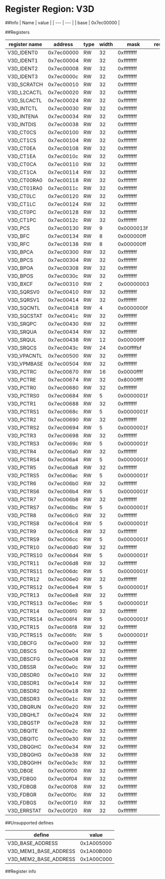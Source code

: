 # Register Region: V3D


##Info
| Name | value |
| --- | --- |
| base | 0x7ec00000 |

##Registers

| register name | address | type | width | mask | reset |
| --- | --- | --- | --- | --- | --- |
| V3D_IDENT0 | 0x7ec00000 | RW | 32 | 0xffffffff |  |
| V3D_IDENT1 | 0x7ec00004 | RW | 32 | 0xffffffff |  |
| V3D_IDENT2 | 0x7ec00008 | RW | 32 | 0xffffffff |  |
| V3D_IDENT3 | 0x7ec0000c | RW | 32 | 0xffffffff |  |
| V3D_SCRATCH | 0x7ec00010 | RW | 32 | 0xffffffff |  |
| V3D_L2CACTL | 0x7ec00020 | RW | 32 | 0xffffffff |  |
| V3D_SLCACTL | 0x7ec00024 | RW | 32 | 0xffffffff |  |
| V3D_INTCTL | 0x7ec00030 | RW | 32 | 0xffffffff |  |
| V3D_INTENA | 0x7ec00034 | RW | 32 | 0xffffffff |  |
| V3D_INTDIS | 0x7ec00038 | RW | 32 | 0xffffffff |  |
| V3D_CT0CS | 0x7ec00100 | RW | 32 | 0xffffffff |  |
| V3D_CT1CS | 0x7ec00104 | RW | 32 | 0xffffffff |  |
| V3D_CT0EA | 0x7ec00108 | RW | 32 | 0xffffffff |  |
| V3D_CT1EA | 0x7ec0010c | RW | 32 | 0xffffffff |  |
| V3D_CT0CA | 0x7ec00110 | RW | 32 | 0xffffffff |  |
| V3D_CT1CA | 0x7ec00114 | RW | 32 | 0xffffffff |  |
| V3D_CT00RA0 | 0x7ec00118 | RW | 32 | 0xffffffff |  |
| V3D_CT01RA0 | 0x7ec0011c | RW | 32 | 0xffffffff |  |
| V3D_CT0LC | 0x7ec00120 | RW | 32 | 0xffffffff |  |
| V3D_CT1LC | 0x7ec00124 | RW | 32 | 0xffffffff |  |
| V3D_CT0PC | 0x7ec00128 | RW | 32 | 0xffffffff |  |
| V3D_CT1PC | 0x7ec0012c | RW | 32 | 0xffffffff |  |
| V3D_PCS | 0x7ec00130 | RW | 9 | 0x0000013f |  |
| V3D_BFC | 0x7ec00134 | RW | 8 | 0x000000ff |  |
| V3D_RFC | 0x7ec00138 | RW | 8 | 0x000000ff |  |
| V3D_BPCA | 0x7ec00300 | RW | 32 | 0xffffffff |  |
| V3D_BPCS | 0x7ec00304 | RW | 32 | 0xffffffff |  |
| V3D_BPOA | 0x7ec00308 | RW | 32 | 0xffffffff |  |
| V3D_BPOS | 0x7ec0030c | RW | 32 | 0xffffffff |  |
| V3D_BXCF | 0x7ec00310 | RW | 2 | 0x00000003 |  |
| V3D_SQRSV0 | 0x7ec00410 | RW | 32 | 0xffffffff |  |
| V3D_SQRSV1 | 0x7ec00414 | RW | 32 | 0xffffffff |  |
| V3D_SQCNTL | 0x7ec00418 | RW | 4 | 0x0000000f |  |
| V3D_SQCSTAT | 0x7ec0041c | RW | 32 | 0xffffffff |  |
| V3D_SRQPC | 0x7ec00430 | RW | 32 | 0xffffffff |  |
| V3D_SRQUA | 0x7ec00434 | RW | 32 | 0xffffffff |  |
| V3D_SRQUL | 0x7ec00438 | RW | 12 | 0x00000fff |  |
| V3D_SRQCS | 0x7ec0043c | RW | 24 | 0x00ffffbf |  |
| V3D_VPACNTL | 0x7ec00500 | RW | 32 | 0xffffffff |  |
| V3D_VPMBASE | 0x7ec00504 | RW | 32 | 0xffffffff |  |
| V3D_PCTRC | 0x7ec00670 | RW | 16 | 0x0000ffff |  |
| V3D_PCTRE | 0x7ec00674 | RW | 32 | 0x8000ffff |  |
| V3D_PCTR0 | 0x7ec00680 | RW | 32 | 0xffffffff |  |
| V3D_PCTRS0 | 0x7ec00684 | RW | 5 | 0x0000001f |  |
| V3D_PCTR1 | 0x7ec00688 | RW | 32 | 0xffffffff |  |
| V3D_PCTRS1 | 0x7ec0068c | RW | 5 | 0x0000001f |  |
| V3D_PCTR2 | 0x7ec00690 | RW | 32 | 0xffffffff |  |
| V3D_PCTRS2 | 0x7ec00694 | RW | 5 | 0x0000001f |  |
| V3D_PCTR3 | 0x7ec00698 | RW | 32 | 0xffffffff |  |
| V3D_PCTRS3 | 0x7ec0069c | RW | 5 | 0x0000001f |  |
| V3D_PCTR4 | 0x7ec006a0 | RW | 32 | 0xffffffff |  |
| V3D_PCTRS4 | 0x7ec006a4 | RW | 5 | 0x0000001f |  |
| V3D_PCTR5 | 0x7ec006a8 | RW | 32 | 0xffffffff |  |
| V3D_PCTRS5 | 0x7ec006ac | RW | 5 | 0x0000001f |  |
| V3D_PCTR6 | 0x7ec006b0 | RW | 32 | 0xffffffff |  |
| V3D_PCTRS6 | 0x7ec006b4 | RW | 5 | 0x0000001f |  |
| V3D_PCTR7 | 0x7ec006b8 | RW | 32 | 0xffffffff |  |
| V3D_PCTRS7 | 0x7ec006bc | RW | 5 | 0x0000001f |  |
| V3D_PCTR8 | 0x7ec006c0 | RW | 32 | 0xffffffff |  |
| V3D_PCTRS8 | 0x7ec006c4 | RW | 5 | 0x0000001f |  |
| V3D_PCTR9 | 0x7ec006c8 | RW | 32 | 0xffffffff |  |
| V3D_PCTRS9 | 0x7ec006cc | RW | 5 | 0x0000001f |  |
| V3D_PCTR10 | 0x7ec006d0 | RW | 32 | 0xffffffff |  |
| V3D_PCTRS10 | 0x7ec006d4 | RW | 5 | 0x0000001f |  |
| V3D_PCTR11 | 0x7ec006d8 | RW | 32 | 0xffffffff |  |
| V3D_PCTRS11 | 0x7ec006dc | RW | 5 | 0x0000001f |  |
| V3D_PCTR12 | 0x7ec006e0 | RW | 32 | 0xffffffff |  |
| V3D_PCTRS12 | 0x7ec006e4 | RW | 5 | 0x0000001f |  |
| V3D_PCTR13 | 0x7ec006e8 | RW | 32 | 0xffffffff |  |
| V3D_PCTRS13 | 0x7ec006ec | RW | 5 | 0x0000001f |  |
| V3D_PCTR14 | 0x7ec006f0 | RW | 32 | 0xffffffff |  |
| V3D_PCTRS14 | 0x7ec006f4 | RW | 5 | 0x0000001f |  |
| V3D_PCTR15 | 0x7ec006f8 | RW | 32 | 0xffffffff |  |
| V3D_PCTRS15 | 0x7ec006fc | RW | 5 | 0x0000001f |  |
| V3D_DBCFG | 0x7ec00e00 | RW | 32 | 0xffffffff |  |
| V3D_DBSCS | 0x7ec00e04 | RW | 32 | 0xffffffff |  |
| V3D_DBSCFG | 0x7ec00e08 | RW | 32 | 0xffffffff |  |
| V3D_DBSSR | 0x7ec00e0c | RW | 32 | 0xffffffff |  |
| V3D_DBSDR0 | 0x7ec00e10 | RW | 32 | 0xffffffff |  |
| V3D_DBSDR1 | 0x7ec00e14 | RW | 32 | 0xffffffff |  |
| V3D_DBSDR2 | 0x7ec00e18 | RW | 32 | 0xffffffff |  |
| V3D_DBSDR3 | 0x7ec00e1c | RW | 32 | 0xffffffff |  |
| V3D_DBQRUN | 0x7ec00e20 | RW | 32 | 0xffffffff |  |
| V3D_DBQHLT | 0x7ec00e24 | RW | 32 | 0xffffffff |  |
| V3D_DBQSTP | 0x7ec00e28 | RW | 32 | 0xffffffff |  |
| V3D_DBQITE | 0x7ec00e2c | RW | 32 | 0xffffffff |  |
| V3D_DBQITC | 0x7ec00e30 | RW | 32 | 0xffffffff |  |
| V3D_DBQGHC | 0x7ec00e34 | RW | 32 | 0xffffffff |  |
| V3D_DBQGHG | 0x7ec00e38 | RW | 32 | 0xffffffff |  |
| V3D_DBQGHH | 0x7ec00e3c | RW | 32 | 0xffffffff |  |
| V3D_DBGE | 0x7ec00f00 | RW | 32 | 0xffffffff |  |
| V3D_FDBG0 | 0x7ec00f04 | RW | 32 | 0xffffffff |  |
| V3D_FDBGB | 0x7ec00f08 | RW | 32 | 0xffffffff |  |
| V3D_FDBGR | 0x7ec00f0c | RW | 32 | 0xffffffff |  |
| V3D_FDBGS | 0x7ec00f10 | RW | 32 | 0xffffffff |  |
| V3D_ERRSTAT | 0x7ec00f20 | RW | 32 | 0xffffffff |  |

##Unsupported defines

| define | value |
| --- | --- |
| V3D_BASE_ADDRESS | 0x1A005000 |
| V3D_MEM1_BASE_ADDRESS | 0x1A00B000 |
| V3D_MEM2_BASE_ADDRESS | 0x1A00C000 |

##Register info

